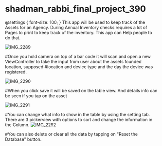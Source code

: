 # shadman_rabbi_final_project_390
@settings {
  font-size: 100;
}
This app will be used to keep track of the Assets for an Agency. 
During Annual Inventory checks requires a lot of Pages to print to keep track of the inventory. This app can Help people to do that. 

![IMG_2289](https://user-images.githubusercontent.com/30331470/124396416-64abeb80-dcd7-11eb-8e91-131980cc7ee7.PNG)


#Once you hold camera on top of a bar code it will scan and open a new ViewController to take the input from user about the assets founded location, supposed #location and device type and the day the device was registered. 

![IMG_2290](https://user-images.githubusercontent.com/30331470/124396456-aa68b400-dcd7-11eb-8423-d5c00266c4da.PNG)

#When you click save it will be saved on the table view. And details info can be seen if you tap on the asset

![IMG_2291](https://user-images.githubusercontent.com/30331470/124396477-cd936380-dcd7-11eb-93b2-c0a4d9b671b4.PNG)

#You can change what info to show in the table by using the setting tab. There are 3 pickerview with options to sort and change the information in the Column. 
![IMG_2292](https://user-images.githubusercontent.com/30331470/124396504-016e8900-dcd8-11eb-8cde-7ac5177d721e.PNG)

#You can also delete or clear all the data by tapping on "Reset the Database" button. 
